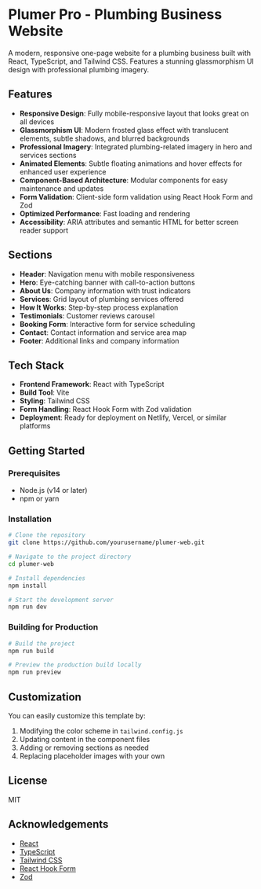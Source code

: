 # Plumer Pro - Plumbing Business Website

A modern, responsive one-page website for a plumbing business built with React, TypeScript, and Tailwind CSS. Features a stunning glassmorphism UI design with professional plumbing imagery.

## Features

- **Responsive Design**: Fully mobile-responsive layout that looks great on all devices
- **Glassmorphism UI**: Modern frosted glass effect with translucent elements, subtle shadows, and blurred backgrounds
- **Professional Imagery**: Integrated plumbing-related imagery in hero and services sections
- **Animated Elements**: Subtle floating animations and hover effects for enhanced user experience
- **Component-Based Architecture**: Modular components for easy maintenance and updates
- **Form Validation**: Client-side form validation using React Hook Form and Zod
- **Optimized Performance**: Fast loading and rendering
- **Accessibility**: ARIA attributes and semantic HTML for better screen reader support

## Sections

- **Header**: Navigation menu with mobile responsiveness
- **Hero**: Eye-catching banner with call-to-action buttons
- **About Us**: Company information with trust indicators
- **Services**: Grid layout of plumbing services offered
- **How It Works**: Step-by-step process explanation
- **Testimonials**: Customer reviews carousel
- **Booking Form**: Interactive form for service scheduling
- **Contact**: Contact information and service area map
- **Footer**: Additional links and company information

## Tech Stack

- **Frontend Framework**: React with TypeScript
- **Build Tool**: Vite
- **Styling**: Tailwind CSS
- **Form Handling**: React Hook Form with Zod validation
- **Deployment**: Ready for deployment on Netlify, Vercel, or similar platforms

## Getting Started

### Prerequisites

- Node.js (v14 or later)
- npm or yarn

### Installation

```bash
# Clone the repository
git clone https://github.com/yourusername/plumer-web.git

# Navigate to the project directory
cd plumer-web

# Install dependencies
npm install

# Start the development server
npm run dev
```

### Building for Production

```bash
# Build the project
npm run build

# Preview the production build locally
npm run preview
```

## Customization

You can easily customize this template by:

1. Modifying the color scheme in `tailwind.config.js`
2. Updating content in the component files
3. Adding or removing sections as needed
4. Replacing placeholder images with your own

## License

MIT

## Acknowledgements

- [React](https://reactjs.org/)
- [TypeScript](https://www.typescriptlang.org/)
- [Tailwind CSS](https://tailwindcss.com/)
- [React Hook Form](https://react-hook-form.com/)
- [Zod](https://github.com/colinhacks/zod)
